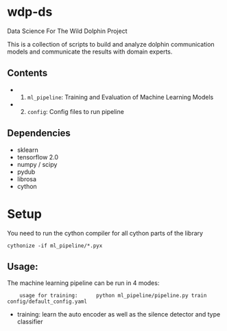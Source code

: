 # wdp-ds
Data Science For The Wild Dolphin Project

This is a collection of scripts to build and analyze dolphin communication models
and communicate the results with domain experts. 

## Contents

+ 1) `ml_pipeline`: Training and Evaluation of Machine Learning Models
+ 2) `config`: Config files to run pipeline

## Dependencies
+ sklearn
+ tensorflow 2.0
+ numpy / scipy
+ pydub
+ librosa
+ cython

# Setup
You need to run the cython compiler for all cython parts of the library
```
cythonize -if ml_pipeline/*.pyx
```

## Usage:
The machine learning pipeline can be run in 4 modes:
```
    usage for training:      python ml_pipeline/pipeline.py train config/default_config.yaml
```

+ training:   learn the auto encoder as well as the silence detector and type classifier 

